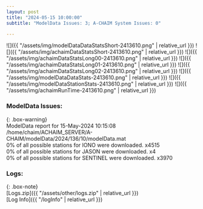 ```yaml
---
layout: post
title: "2024-05-15 10:00:00"
subtitle: "ModelData Issues: 3; A-CHAIM System Issues: 0"

---
```


![]({{ "/assets/img/modelDataDataStatsShort-2413610.png" | relative_url }})
![]({{ "/assets/img/achaimDataStatsShort-2413610.png" | relative_url }})
![]({{ "/assets/img/achaimDataStatsLong00-2413610.png" | relative_url }})
![]({{ "/assets/img/achaimDataStatsLong01-2413610.png" | relative_url }})
![]({{ "/assets/img/achaimDataStatsLong02-2413610.png" | relative_url }})
![]({{ "/assets/img/modelDataDataStats-2413610.png" | relative_url }})
![]({{ "/assets/img/modelDataStationStats-2413610.png" | relative_url }})
![]({{ "/assets/img/achaimRunTime-2413610.png" | relative_url }})


### ModelData Issues:  
  
{: .box-warning}  
 ModelData report for 15-May-2024 10:15:08   
 /home/chaim/ACHAIM_SERVER/A-CHAIM/modelData/2024/136/10/modelData.mat   
 0% of all possible stations for IONO were downloaded. x4515   
 0% of all possible stations for JASON were downloaded. x4   
 0% of all possible stations for SENTINEL were downloaded. x3970   
  


### Logs:  
  
{: .box-note}  
[Logs.zip]({{ "/assets/other/logs.zip" | relative_url }})  
[Log Info]({{ "/logInfo" | relative_url }})  
